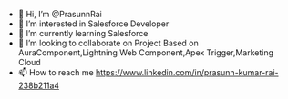 - 👋 Hi, I’m @PrasunnRai
- 👀 I’m interested in  Salesforce Developer
- 🌱 I’m currently learning Salesforce
- 💞️ I’m looking to collaborate on Project Based on AuraComponent,Lightning Web Component,Apex Trigger,Marketing Cloud
- 📫 How to reach me https://www.linkedin.com/in/prasunn-kumar-rai-238b211a4

<!---
PrasunnRai/PrasunnRai is a ✨ special ✨ repository because its `README.md` (this file) appears on your GitHub profile.
You can click the Preview link to take a look at your changes.
--->
